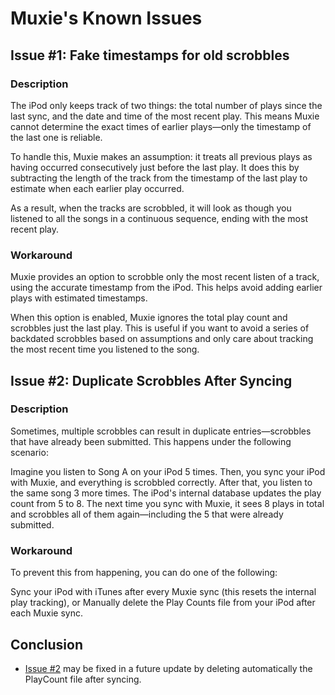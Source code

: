 # Muxie's Known Issues

## Issue #1: Fake timestamps for old scrobbles

### Description
The iPod only keeps track of two things: the total number of plays since the last sync, and the date and time of the most recent play. This means Muxie cannot determine the exact times of earlier plays—only the timestamp of the last one is reliable.

To handle this, Muxie makes an assumption: it treats all previous plays as having occurred consecutively just before the last play. It does this by subtracting the length of the track from the timestamp of the last play to estimate when each earlier play occurred.

As a result, when the tracks are scrobbled, it will look as though you listened to all the songs in a continuous sequence, ending with the most recent play.

### Workaround

Muxie provides an option to scrobble only the most recent listen of a track, using the accurate timestamp from the iPod. This helps avoid adding earlier plays with estimated timestamps.

When this option is enabled, Muxie ignores the total play count and scrobbles just the last play. This is useful if you want to avoid a series of backdated scrobbles based on assumptions and only care about tracking the most recent time you listened to the song.

## Issue #2: Duplicate Scrobbles After Syncing

### Description

Sometimes, multiple scrobbles can result in duplicate entries—scrobbles that have already been submitted. This happens under the following scenario:

Imagine you listen to Song A on your iPod 5 times. Then, you sync your iPod with Muxie, and everything is scrobbled correctly. After that, you listen to the same song 3 more times. The iPod's internal database updates the play count from 5 to 8. The next time you sync with Muxie, it sees 8 plays in total and scrobbles all of them again—including the 5 that were already submitted.

### Workaround

To prevent this from happening, you can do one of the following:

Sync your iPod with iTunes after every Muxie sync (this resets the internal play tracking), or
Manually delete the Play Counts file from your iPod after each Muxie sync.

## Conclusion

- [Issue #2](KNOWN_ISSUES.md#issue-2-duplicate-scrobbles-after-syncing) may be fixed in a future update by deleting automatically the PlayCount file after syncing.

